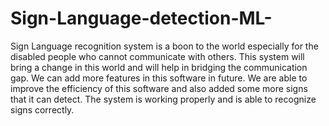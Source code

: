 # Sign-Language-detection-ML-
Sign Language recognition system is a boon to the world especially for the disabled people
who cannot communicate with others. This system will bring a change in this world and will
help in bridging the communication gap. We can add more features in this software in future.
We are able to improve the efficiency of this software and also added some more signs that it
can detect. The system is working properly and is able to recognize signs correctly.
